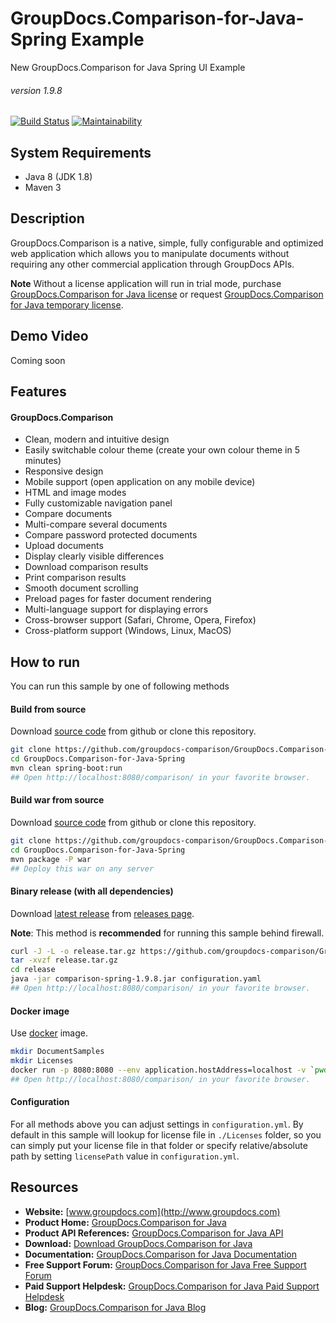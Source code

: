 # GroupDocs.Comparison-for-Java-Spring Example
New GroupDocs.Comparison for Java Spring UI Example
###### version 1.9.8

[![Build Status](https://travis-ci.org/groupdocs-comparison/GroupDocs.Comparison-for-Java-Spring.svg?branch=master)](https://travis-ci.org/groupdocs-comparison/GroupDocs.Comparison-for-Java-Spring)
[![Maintainability](https://api.codeclimate.com/v1/badges/f945b8bc09a5ff2e8a2d/maintainability)](https://codeclimate.com/github/groupdocs-comparison/GroupDocs.Comparison-for-Java-Spring/maintainability)

## System Requirements
- Java 8 (JDK 1.8)
- Maven 3


## Description
GroupDocs.Comparison is a native, simple, fully configurable and optimized web application which allows you to manipulate documents without requiring any other commercial application through GroupDocs APIs.

**Note** Without a license application will run in trial mode, purchase [GroupDocs.Comparison for Java license](https://purchase.groupdocs.com/order-online-step-1-of-8.aspx) or request [GroupDocs.Comparison for Java temporary license](https://purchase.groupdocs.com/temporary-license).


## Demo Video
Coming soon


## Features
#### GroupDocs.Comparison
- Clean, modern and intuitive design
- Easily switchable colour theme (create your own colour theme in 5 minutes)
- Responsive design
- Mobile support (open application on any mobile device)
- HTML and image modes
- Fully customizable navigation panel
- Compare documents
- Multi-compare several documents
- Compare password protected documents
- Upload documents
- Display clearly visible differences
- Download comparison results
- Print comparison results
- Smooth document scrolling
- Preload pages for faster document rendering
- Multi-language support for displaying errors
- Cross-browser support (Safari, Chrome, Opera, Firefox)
- Cross-platform support (Windows, Linux, MacOS)


## How to run

You can run this sample by one of following methods


#### Build from source

Download [source code](https://github.com/groupdocs-comparison/GroupDocs.Comparison-for-Java-Spring/archive/master.zip) from github or clone this repository.

```bash
git clone https://github.com/groupdocs-comparison/GroupDocs.Comparison-for-Java-Spring
cd GroupDocs.Comparison-for-Java-Spring
mvn clean spring-boot:run
## Open http://localhost:8080/comparison/ in your favorite browser.
```

#### Build war from source

Download [source code](https://github.com/groupdocs-comparison/GroupDocs.Comparison-for-Java-Spring/archive/master.zip) from github or clone this repository.

```bash
git clone https://github.com/groupdocs-comparison/GroupDocs.Comparison-for-Java-Spring
cd GroupDocs.Comparison-for-Java-Spring
mvn package -P war
## Deploy this war on any server
```

#### Binary release (with all dependencies)

Download [latest release](https://github.com/groupdocs-comparison/GroupDocs.Comparison-for-Java-Spring/releases/latest) from [releases page](https://github.com/groupdocs-comparison/GroupDocs.Comparison-for-Java-Spring/releases). 

**Note**: This method is **recommended** for running this sample behind firewall.

```bash
curl -J -L -o release.tar.gz https://github.com/groupdocs-comparison/GroupDocs.Comparison-for-Java-Spring/releases/download/1.9.8/release.tar.gz
tar -xvzf release.tar.gz
cd release
java -jar comparison-spring-1.9.8.jar configuration.yaml
## Open http://localhost:8080/comparison/ in your favorite browser.
```

#### Docker image
Use [docker](https://www.docker.com/) image.

```bash
mkdir DocumentSamples
mkdir Licenses
docker run -p 8080:8080 --env application.hostAddress=localhost -v `pwd`/DocumentSamples:/home/groupdocs/app/DocumentSamples -v `pwd`/Licenses:/home/groupdocs/app/Licenses groupdocs/comparison
## Open http://localhost:8080/comparison/ in your favorite browser.
```

#### Configuration
For all methods above you can adjust settings in `configuration.yml`. By default in this sample will lookup for license file in `./Licenses` folder, so you can simply put your license file in that folder or specify relative/absolute path by setting `licensePath` value in `configuration.yml`. 

## Resources
- **Website:** [www.groupdocs.com](http://www.groupdocs.com)
- **Product Home:** [GroupDocs.Comparison for Java](https://products.groupdocs.com/comparison/java)
- **Product API References:** [GroupDocs.Comparison for Java API](https://apireference.groupdocs.com)
- **Download:** [Download GroupDocs.Comparison for Java](http://downloads.groupdocs.com/comparison/java)
- **Documentation:** [GroupDocs.Comparison for Java Documentation](https://docs.groupdocs.com/dashboard.action)
- **Free Support Forum:** [GroupDocs.Comparison for Java Free Support Forum](https://forum.groupdocs.com/c/comparison)
- **Paid Support Helpdesk:** [GroupDocs.Comparison for Java Paid Support Helpdesk](https://helpdesk.groupdocs.com)
- **Blog:** [GroupDocs.Comparison for Java Blog](https://blog.groupdocs.com/category/groupdocs-comparison-product-family)